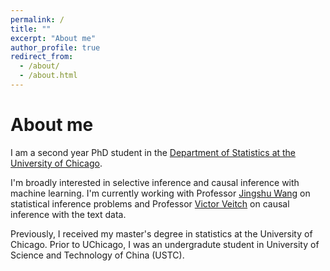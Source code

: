 ```yaml
---
permalink: /
title: ""
excerpt: "About me"
author_profile: true
redirect_from: 
  - /about/
  - /about.html
---
```


About me
====
I am a second year PhD student in the [Department of Statistics at the University of Chicago](https://stat.uchicago.edu/).

I'm broadly interested in selective inference and causal inference with machine learning. I'm currently working with Professor [Jingshu Wang](https://jingshuw.org/) on statistical inference problems and Professor [Victor Veitch](http://victorveitch.com/) on causal inference with the text data.

Previously, I received my master's degree in statistics at the University of Chicago. Prior to UChicago, I was an undergradute student in University of Science and Technology of China (USTC).

